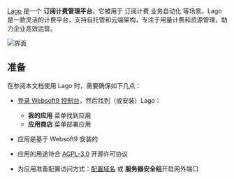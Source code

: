 [Lago](https://getlago.com) 是一个 **订阅计费管理平台**，它被用于 订阅计费 业务自动化  等场景。Lago是一款灵活的计费平台，支持自托管和云端架构，专注于用量计费和资源管理，助力企业高效运营。


![界面](http://libs.websoft9.com/Websoft9/DocsPicture/zh/lago/lago-gui-websoft9.png)


## 准备

在参阅本文档使用 Lago 时，需要确保如下几点：

- [登录 Websoft9 控制台](./login-console)，然后找到（或安装）Lago：
  - **我的应用** 菜单找到应用 
  - **应用商店** 菜单部署应用

- 应用是基于 Websoft9 安装的


- 应用的用途符合 [AGPL-3.0](https://opensource.org/licenses/AGPL-3.0) 开源许可协议


- 为应用准备配置访问方式：[配置域名](./domain-set) 或 **服务器安全组**开启网外端口
